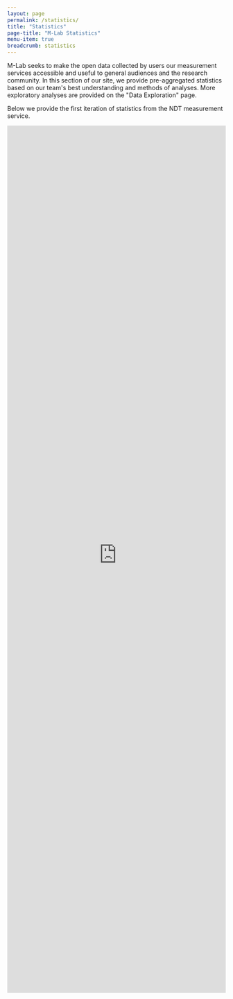 ```yaml
---
layout: page
permalink: /statistics/
title: "Statistics"
page-title: "M-Lab Statistics"
menu-item: true
breadcrumb: statistics
---
```


M-Lab seeks to make the open data collected by users our measurement services accessible and useful to general audiences and the research community. In this section of our site, we provide pre-aggregated statistics based on our team's best understanding and methods of analyses. More exploratory analyses are provided on the "Data Exploration" page.

Below we provide the first iteration of statistics from the NDT measurement service.

<iframe style="width:100%; height:2000px; overflow: hidden; border:0;" scrolling="no" src="https://viz-dot-mlab-sandbox.ue.r.appspot.com/dashboard/" frameborder="0" ></iframe>

